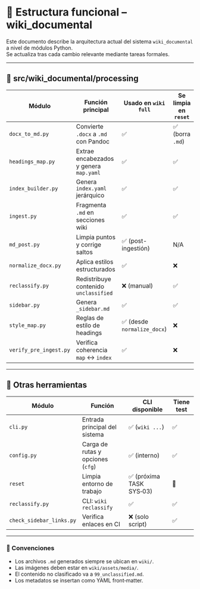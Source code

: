 # 🧱 Estructura funcional – wiki_documental

Este documento describe la arquitectura actual del sistema `wiki_documental` a nivel de módulos Python.  
Se actualiza tras cada cambio relevante mediante tareas formales.

---

## 📁 src/wiki_documental/processing

| Módulo | Función principal | Usado en `wiki full` | Se limpia en `reset` |
|--------|-------------------|----------------------|-----------------------|
| `docx_to_md.py` | Convierte `.docx` a `.md` con Pandoc | ✅ | ✅ (borra `.md`) |
| `headings_map.py` | Extrae encabezados y genera `map.yaml` | ✅ | ✅ |
| `index_builder.py` | Genera `index.yaml` jerárquico | ✅ | ✅ |
| `ingest.py` | Fragmenta `.md` en secciones wiki | ✅ | ✅ |
| `md_post.py` | Limpia puntos y corrige saltos | ✅ (post-ingestión) | N/A |
| `normalize_docx.py` | Aplica estilos estructurados | ✅ | ❌ |
| `reclassify.py` | Redistribuye contenido `unclassified` | ❌ (manual) | ✅ |
| `sidebar.py` | Genera `_sidebar.md` | ✅ | ✅ |
| `style_map.py` | Reglas de estilo de headings | ✅ (desde `normalize_docx`) | ❌ |
| `verify_pre_ingest.py` | Verifica coherencia `map` ↔ `index` | ✅ | ❌ |

---

## 📁 Otras herramientas

| Módulo | Función | CLI disponible | Tiene test |
|--------|---------|----------------|------------|
| `cli.py` | Entrada principal del sistema | ✅ (`wiki ...`) | ✅ |
| `config.py` | Carga de rutas y opciones (`cfg`) | ✅ (interno) | ✅ |
| `reset` | Limpia entorno de trabajo | ✅ (próxima TASK SYS‑03) | 💜 |
| `reclassify.py` | CLI: `wiki reclassify` | ✅ | ✅ |
| `check_sidebar_links.py` | Verifica enlaces en CI | ❌ (solo script) | ✅ |

---

### 🦾 Convenciones

- Los archivos `.md` generados siempre se ubican en `wiki/`.
- Las imágenes deben estar en `wiki/assets/media/`.
- El contenido no clasificado va a `99_unclassified.md`.
- Los metadatos se insertan como YAML front‑matter.

